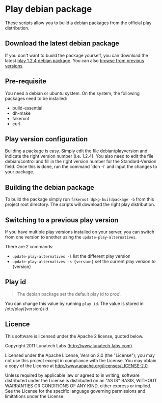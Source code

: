 # Play debian package

These scripts allow you to build a debian packages from the official play distribution.

## Download the latest debian package

If you don't want to buold the package yourself, you can download the latest [play 1.2.4 debian package](https://github.com/downloads/lunatech-labs/play-debian-package/play_1.2.4-1_all.deb). 
You can also [browse from previous versions](https://github.com/lunatech-labs/play-debian-package/downloads).

## Pre-requisite

You need a debian or ubuntu system. On the system, the following packages need to be installed:

 * build-essential 
 * dh-make
 * fakeroot
 * curl

## Play version configuration

Building a package is easy. Simply edit the file debian/playversion and indicate the right version number (i.e. 1.2.4). You also need to edit the file debian/control and fill in the right version number for the Standard-Version field.
Once this is done, run the command `dch -i' and input the changes to your package.

## Building the debian package

To build the package simply run `fakeroot dpkg-buildpackage -b` from this project root directory. The scripts will download the right play distribution.

## Switching to a previous play version

If you have multiple play versions installed on your server, you can switch from one version to another using the `update-play-alternatives`. 

There are 2 commands:

 * `update-play-alternatives -l` list the different play version
 * `update-play-alternatives -s {version}` set the current play version to {version}

## Play id

> The debian package set the default play id to *prod*. 

You can change this value by running `play id`. The value is stored in /etc/play/{version}/id

## Licence

This software is licensed under the Apache 2 license, quoted below.

Copyright 2011 Lunatech Labs (http://www.lunatech-labs.com).

Licensed under the Apache License, Version 2.0 (the "License"); you may not use this project except in compliance with the License. You may obtain a copy of the License at http://www.apache.org/licenses/LICENSE-2.0.

Unless required by applicable law or agreed to in writing, software distributed under the License is distributed on an "AS IS" BASIS, WITHOUT WARRANTIES OR CONDITIONS OF ANY KIND, either express or implied. See the License for the specific language governing permissions and limitations under the License.